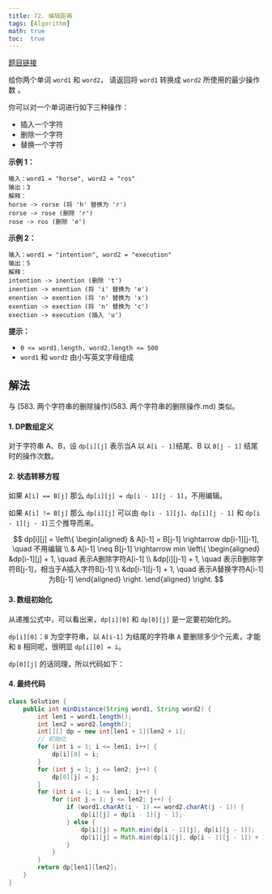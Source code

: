 ```yaml
---
title: 72. 编辑距离
tags: [Algorithm]
math: true
toc:  true
---
```



[题目链接](https://leetcode.cn/problems/edit-distance/)

给你两个单词 `word1` 和 `word2`， 请返回将 `word1` 转换成 `word2` 所使用的最少操作数 。

你可以对一个单词进行如下三种操作：

- 插入一个字符
- 删除一个字符
- 替换一个字符

**示例 1：**

```
输入：word1 = "horse", word2 = "ros"
输出：3
解释：
horse -> rorse (将 'h' 替换为 'r')
rorse -> rose (删除 'r')
rose -> ros (删除 'e')
```

**示例 2：**

```
输入：word1 = "intention", word2 = "execution"
输出：5
解释：
intention -> inention (删除 't')
inention -> enention (将 'i' 替换为 'e')
enention -> exention (将 'n' 替换为 'x')
exention -> exection (将 'n' 替换为 'c')
exection -> execution (插入 'u')
```

**提示：**

- `0 <= word1.length, word2.length <= 500`
- `word1` 和 `word2` 由小写英文字母组成

## 解法

与 [583. 两个字符串的删除操作](583. 两个字符串的删除操作.md) 类似。

#### 1. DP数组定义

对于字符串 A、B，设 `dp[i][j]` 表示当A 以 `A[i - 1]`结尾、B 以 `B[j - 1]` 结尾时的操作次数。

#### 2. 状态转移方程

如果 `A[i] == B[j]` 那么 `dp[i][j] = dp[i - 1][j - 1]`，不用编辑。

如果 `A[i] != B[j]` 那么 `dp[i][j]` 可以由 `dp[i - 1][j]`、`dp[i][j - 1]` 和  `dp[i - 1][j - 1]`三个推导而来。

$$
dp[i][j] = 
\left\{
    \begin{aligned}
    & A[i-1] = B[j-1] \rightarrow dp[i-1][j-1], \quad 不用编辑
    \\
    & A[i-1] \neq B[j-1] \rightarrow min
    \left\{
        \begin{aligned}
        &dp[i-1][j] + 1, \quad 表示A删除字符A[i-1] \\
        &dp[i][j-1] + 1, \quad 表示B删除字符B[j-1]，相当于A插入字符B[j-1] \\
        &dp[i-1][j-1] + 1, \quad 表示A替换字符A[i-1]为B[j-1]
        \end{aligned}
    \right.
    \end{aligned}
\right.
$$

#### 3. 数组初始化

从递推公式中，可以看出来，`dp[i][0]` 和 `dp[0][j]` 是一定要初始化的。

`dp[i][0]`：`B` 为空字符串，以 `A[i-1]` 为结尾的字符串 `A` 要删除多少个元素，才能和 `B` 相同呢，很明显 `dp[i][0] = i`。

`dp[0][j]` 的话同理，所以代码如下：

#### 4. 最终代码

```java
class Solution {
    public int minDistance(String word1, String word2) {
        int len1 = word1.length();
        int len2 = word2.length();
        int[][] dp = new int[len1 + 1][len2 + 1];
        // 初始化
        for (int i = 1; i <= len1; i++) {
            dp[i][0] = i;
        }
        for (int j = 1; j <= len2; j++) {
            dp[0][j] = j;
        }
        for (int i = 1; i <= len1; i++) {
            for (int j = 1; j <= len2; j++) {
                if (word1.charAt(i - 1) == word2.charAt(j - 1)) {
                    dp[i][j] = dp[i - 1][j - 1];
                } else {
                    dp[i][j] = Math.min(dp[i - 1][j], dp[i][j - 1]);
                    dp[i][j] = Math.min(dp[i][j], dp[i - 1][j - 1]) + 1;
                }
            }
        }
        return dp[len1][len2];
    }
}
```

